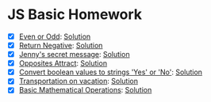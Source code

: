 # JS Basic Homework

- [x] [Even or Odd](https://www.codewars.com/kata/even-or-odd): [Solution](https://www.codewars.com/kata/reviews/5425fedf430ca265ea00033e/groups/5d975ff3e1cd9d00016ccde4)
- [x] [Return Negative](https://www.codewars.com/kata/return-negative): [Solution](https://www.codewars.com/kata/reviews/556b81de1f97c84309000179/groups/5e7a1d9e6b46c000012c35c0)
- [x] [Jenny's secret message](https://www.codewars.com/kata/jennys-secret-message): [Solution](https://www.codewars.com/kata/reviews/552253df667a8dbf76000447/groups/55225935e1be1e4623000414)
- [x] [Opposites Attract](https://www.codewars.com/kata/opposites-attract): [Solution](https://www.codewars.com/kata/reviews/555086ff587c4e3a7e000095/groups/555092a431c6f4a57e000062)
- [x] [Convert boolean values to strings 'Yes' or 'No'](https://www.codewars.com/kata/convert-boolean-values-to-strings-yes-or-no): [Solution](https://www.codewars.com/kata/reviews/54a59ef00c96357db90000e9/groups/54a6c5f1478d8e4daa000aac)
- [x] [Transportation on vacation](https://www.codewars.com/kata/transportation-on-vacation): [Solution](https://www.codewars.com/kata/reviews/568d4ea6ab0a10c7210000f2/groups/569409b71fd240494d000024)
- [x] [Basic Mathematical Operations](https://www.codewars.com/kata/basic-mathematical-operations): [Solution](https://www.codewars.com/kata/reviews/57357409555270d3f000001b/groups/573ad98affc3d1bf6000065b)